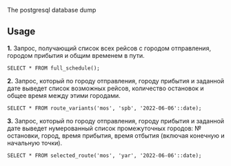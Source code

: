 The postgresql database dump

## Usage
**1.** Запрос, получающий список всех рейсов с городом отправления, городом прибытия и общим временем в пути.
```
SELECT * FROM full_schedule();
```
**2.** Запрос, который по городу отправления, городу прибытия и заданной дате выведет список возможных рейсов, количество остановок и общее время между этими городами.
```
SELECT * FROM route_variants('mos', 'spb', '2022-06-06'::date);
```
**3.** Запрос, который по городу отправления, городу прибытия и заданной дате выведет нумерованный список промежуточных городов: № остановки, город, время прибытия, время отбытия (включая конечную и начальную точки).
```
SELECT * FROM selected_route('mos', 'yar', '2022-06-06'::date);
```
